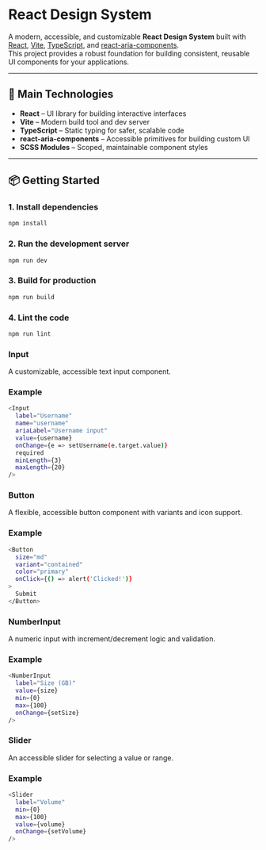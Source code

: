 # React Design System

A modern, accessible, and customizable **React Design System** built with [React](https://react.dev/), [Vite](https://vitejs.dev/), [TypeScript](https://www.typescriptlang.org/), and [react-aria-components](https://react-spectrum.adobe.com/react-aria/react-aria-components.html).  
This project provides a robust foundation for building consistent, reusable UI components for your applications.

---

## 🚀 Main Technologies

- **React** – UI library for building interactive interfaces
- **Vite** – Modern build tool and dev server
- **TypeScript** – Static typing for safer, scalable code
- **react-aria-components** – Accessible primitives for building custom UI
- **SCSS Modules** – Scoped, maintainable component styles

---

## 📦 Getting Started

### 1. **Install dependencies**

```bash
npm install
```

### 2. **Run the development server**

```bash
npm run dev
```

### 3. **Build for production**

```bash
npm run build
```

### 4. **Lint the code**

```bash
npm run lint
```

### Input

A customizable, accessible text input component.

### Example

```bash
<Input
  label="Username"
  name="username"
  ariaLabel="Username input"
  value={username}
  onChange={e => setUsername(e.target.value)}
  required
  minLength={3}
  maxLength={20}
/>
```

### Button

A flexible, accessible button component with variants and icon support.

### Example

```bash
<Button
  size="md"
  variant="contained"
  color="primary"
  onClick={() => alert('Clicked!')}
>
  Submit
</Button>
```

### NumberInput

A numeric input with increment/decrement logic and validation.

### Example

```bash
<NumberInput
  label="Size (GB)"
  value={size}
  min={0}
  max={100}
  onChange={setSize}
/>
```

### Slider

An accessible slider for selecting a value or range.

### Example

```bash
<Slider
  label="Volume"
  min={0}
  max={100}
  value={volume}
  onChange={setVolume}
/>
```
